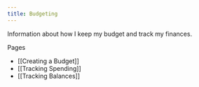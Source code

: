 ```yaml
---
title: Budgeting
---
```


Information about how I keep my budget and track my finances.

Pages
- [[Creating a Budget]]
- [[Tracking Spending]]
- [[Tracking Balances]]
